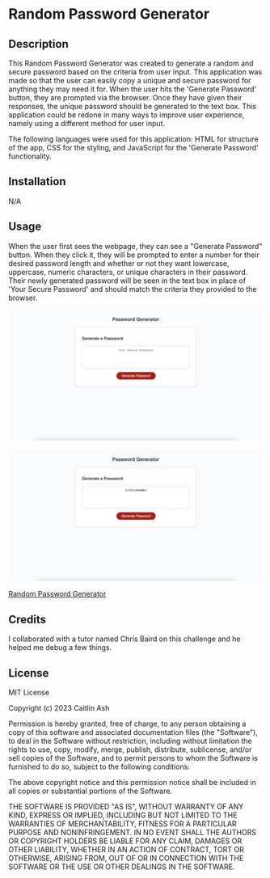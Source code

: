 # Random Password Generator

## Description

This Random Password Generator was created to generate a random and secure password based on the criteria from user input. This application was made so that the user can easily copy a unique and secure password for anything they may need it for. When the user hits the 'Generate Password' button, they are prompted via the browser. Once they have given their responses, the unique password should be generated to the text box. This application could be redone in many ways to improve user experience, namely using a different method for user input. 

The following languages were used for this application: HTML for structure of the app, CSS for the styling, and JavaScript for the 'Generate Password' functionality.

## Installation

N/A

## Usage

When the user first sees the webpage, they can see a "Generate Password" button. When they click it, they will be prompted to enter a number for their desired password length and whether or not they want lowercase, uppercase, numeric characters, or unique characters in their password. Their newly generated password will be seen in the text box in place of 'Your Secure Password' and should match the criteria they provided to the browser. 

![screenshot](./assets/images/Screenshot%202023-10-02%20at%201.17.33%20PM.png)

![screenshot](./assets/images/Screenshot%202023-10-02%20at%201.17.52%20PM.png)

[Random Password Generator](https://bycait27.github.io/random-password-generator/) 

## Credits

I collaborated with a tutor named Chris Baird on this challenge and he helped me debug a few things.

## License

MIT License

Copyright (c) 2023 Caitlin Ash

Permission is hereby granted, free of charge, to any person obtaining a copy
of this software and associated documentation files (the "Software"), to deal
in the Software without restriction, including without limitation the rights
to use, copy, modify, merge, publish, distribute, sublicense, and/or sell
copies of the Software, and to permit persons to whom the Software is
furnished to do so, subject to the following conditions:

The above copyright notice and this permission notice shall be included in all
copies or substantial portions of the Software.

THE SOFTWARE IS PROVIDED "AS IS", WITHOUT WARRANTY OF ANY KIND, EXPRESS OR
IMPLIED, INCLUDING BUT NOT LIMITED TO THE WARRANTIES OF MERCHANTABILITY,
FITNESS FOR A PARTICULAR PURPOSE AND NONINFRINGEMENT. IN NO EVENT SHALL THE
AUTHORS OR COPYRIGHT HOLDERS BE LIABLE FOR ANY CLAIM, DAMAGES OR OTHER
LIABILITY, WHETHER IN AN ACTION OF CONTRACT, TORT OR OTHERWISE, ARISING FROM,
OUT OF OR IN CONNECTION WITH THE SOFTWARE OR THE USE OR OTHER DEALINGS IN THE
SOFTWARE.
